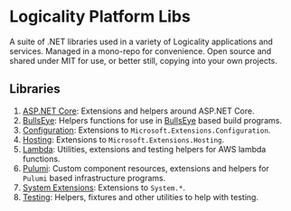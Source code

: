 # Logicality Platform Libs

A suite of .NET libraries used in a variety of Logicality applications and services.
Managed in a mono-repo for convenience. Open source and shared under MIT for use,
or better still, copying into your own projects.

## Libraries

1. [ASP.NET Core](/libs/aspnet-core): Extensions and helpers around ASP.NET Core.
1. [BullsEye](/libs/bullseye): Helpers functions for use in [BullsEye](https://github.com/adamralph/bullseye)
   based build programs.
1. [Configuration](/libs/configuration): Extensions to `Microsoft.Extensions.Configuration`.
1. [Hosting](/libs/hosting): Extensions to `Microsoft.Extensions.Hosting`.
1. [Lambda](/libs/lambda): Utilities, extensions and testing helpers for AWS lambda functions.
1. [Pulumi](/libs/pulumi): Custom component resources, extensions and helpers
   for `Pulumi` based infrastructure programs.
1. [System Extensions](/libs/system-extensions): Extensions to `System.*`.
1. [Testing](libs/testing/): Helpers, fixtures and other utilities to help with testing.
